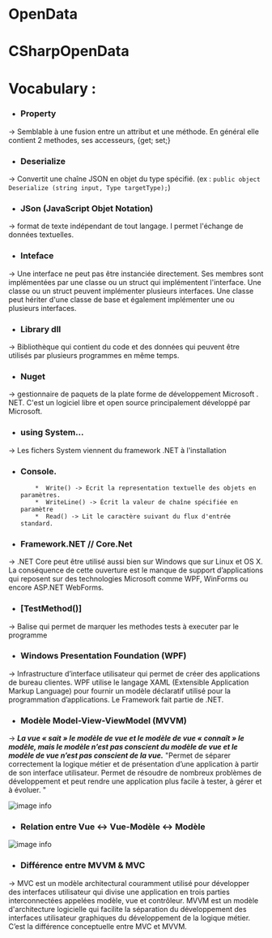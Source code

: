 # OpenData

# CSharpOpenData

# Vocabulary :

* ### Property 
-> Semblable à une fusion entre un attribut et une méthode. En général elle contient 2 methodes, ses accesseurs, {get; set;}

* ### Deserialize
 -> Convertit une chaîne JSON en objet du type spécifié. (ex : ``` public object Deserialize (string input, Type targetType); ```)

* ### JSon (JavaScript Objet Notation)
 -> format de texte indépendant de tout langage. I permet l'échange de données textuelles. 

*  ### Inteface 
-> Une interface ne peut pas être instanciée directement. Ses membres sont implémentées par une classe ou un struct qui implémentent l'interface.
Une classe ou un struct peuvent implémenter plusieurs interfaces. Une classe peut hériter d'une classe de base et également implémenter une ou plusieurs interfaces.

*  ### Library dll 
-> Bibliothèque qui contient du code et des données qui peuvent être utilisés par plusieurs programmes en même temps.

* ### Nuget 
-> gestionnaire de paquets de la plate forme de développement Microsoft . NET. C'est un logiciel libre et open source principalement développé par Microsoft.

* ### using System... 
-> Les fichers System viennent du framework .NET à l'installation

*  ### Console. 
           *  Write() -> Ecrit la representation textuelle des objets en paramètres.
           *  WriteLine() -> Écrit la valeur de chaîne spécifiée en paramètre
           *  Read() -> Lit le caractère suivant du flux d'entrée standard.
          

* ### Framework.NET // Core.Net 
-> .NET Core peut être utilisé aussi bien sur Windows que sur Linux et OS X.
La conséquence de cette ouverture est le manque de support d’applications qui reposent sur des technologies Microsoft comme WPF, WinForms ou encore ASP.NET WebForms.

* ### [TestMethod()] 
-> Balise qui permet de marquer les methodes tests à executer par le programme

* ### Windows Presentation Foundation (WPF)
 ->  Infrastructure d’interface utilisateur qui permet de créer des applications de bureau clientes. WPF utilise le langage XAML (Extensible Application Markup Language) pour fournir un modèle déclaratif utilisé pour la programmation d’applications. Le Framework fait partie de .NET.

 * ### Modèle Model-View-ViewModel (MVVM) 
 -> _**La vue « sait » le modèle de vue et le modèle de vue « connaît » le modèle, mais le modèle n’est pas conscient du modèle de vue et le modèle de vue n’est pas conscient de la vue.**_
"Permet de séparer correctement la logique métier et de présentation d’une application à partir de son interface utilisateur. Permet de résoudre de nombreux problèmes de développement et peut rendre une application plus facile à tester, à gérer et à évoluer. "
 
![image info](https://docs.microsoft.com/fr-fr/xamarin/xamarin-forms/enterprise-application-patterns/mvvm-images/mvvm.png)

 * ### Relation entre Vue <-> Vue-Modèle <-> Modèle  

![image info](https://japf.developpez.com/tutoriels/dotnet/mvvm-pour-des-applications-wpf-bien-architecturees-et-testables/images/collaboration-designer-developper.png)

* ### Différence entre MVVM & MVC
-> MVC est un modèle architectural couramment utilisé pour développer des interfaces utilisateur qui divise une application en trois parties interconnectées appelées modèle, vue et contrôleur. MVVM est un modèle d'architecture logicielle qui facilite la séparation du développement des interfaces utilisateur graphiques du développement de la logique métier. C’est la différence conceptuelle entre MVC et MVVM.

